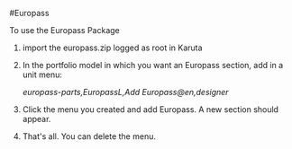 #Europass

To use the Europass Package

1. import the europass.zip logged as root in Karuta
1. In the portfolio model in which you want an Europass section, add in a unit menu: 

    *europass-parts,EuropassL,Add Europass@en,designer*
1. Click the menu you created and add Europass. A new section should appear.
1. That's all. You can delete the menu.
